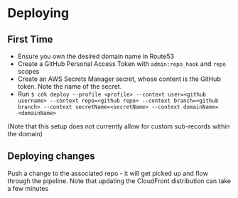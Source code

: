 # Deploying

## First Time

* Ensure you own the desired domain name in Route53
* Create a GitHub Personal Access Token with `admin:repo_hook` and `repo` scopes
* Create an AWS Secrets Manager secret, whose content is the GitHub token. Note the name of the secret.
* Run `$ cdk deploy --profile <profile> --context user=<github username> --context repo=<github repo> --context branch=<github branch> --context secretName=<secretName> --context domainName=<domainName>`

(Note that this setup does not currently allow for custom sub-records within the domain)

## Deploying changes

Push a change to the associated repo - it will get picked up and flow through the pipeline. Note that updating the CloudFront distribution can take a few minutes
